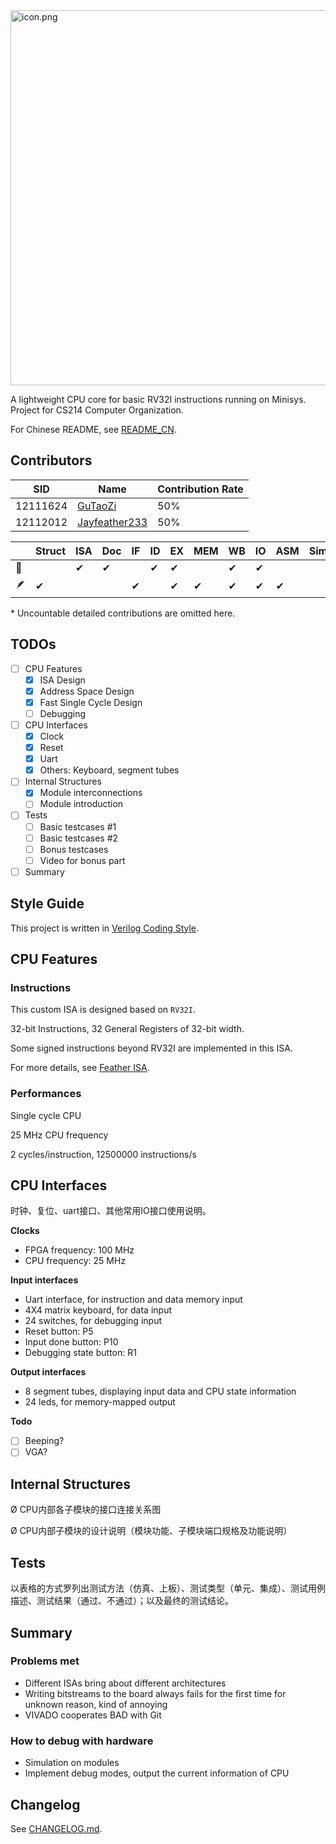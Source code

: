 

<img src="https://s2.loli.net/2023/04/12/K7ciZAVULrT6GCt.png" alt="icon.png" width='600px' />

A lightweight CPU core for basic RV32I instructions running on Minisys. Project for CS214 Computer Organization.

For Chinese README, see [README_CN](doc/README_CN.md).

## Contributors

| SID      | Name                                              | Contribution Rate |
| -------- | ------------------------------------------------- | ----------------- |
| 12111624 | [GuTaoZi](https://github.com/GuTaoZi)             | 50%               |
| 12112012 | [Jayfeather233](https://github.com/Jayfeather233) | 50%               |

|      | Struct | ISA  | Doc  | IF   | ID   | EX   | MEM  | WB   | IO   | ASM  | Sim  | Video |
| ---- | ------ | ---- | ---- | ---- | ---- | ---- | ---- | ---- | ---- | ---- | ---- | ----- |
| 🍑    |        | ✔    | ✔    |      | ✔    | ✔    |      | ✔    | ✔    |      |      |       |
| 🪶    | ✔      |      |      | ✔    |      | ✔    | ✔    | ✔    | ✔    | ✔    |      |       |

\* Uncountable detailed contributions are omitted here.

## TODOs

- [ ] CPU Features
  - [x] ISA Design
  - [x] Address Space Design
  - [x] Fast Single Cycle Design
  - [ ] Debugging
- [ ] CPU Interfaces
  - [x] Clock
  - [x] Reset
  - [x] Uart
  - [x] Others: Keyboard, segment tubes
- [ ] Internal Structures
  - [x] Module interconnections
  - [ ] Module introduction
- [ ] Tests
  - [ ] Basic testcases \#1
  - [ ] Basic testcases \#2
  - [ ] Bonus testcases
  - [ ] Video for bonus part
- [ ] Summary

## Style Guide

This project is written in [Verilog Coding Style](https://verilogcodingstyle.readthedocs.io/en/latest/index.html).

## CPU Features

### Instructions

This custom ISA is designed based on `RV32I`. 

32-bit Instructions, 32 General Registers of 32-bit width.

Some signed instructions beyond RV32I are implemented in this ISA. 

For more details, see [Feather ISA](doc/FeatherISA.md).

### Performances

Single cycle CPU

25 MHz CPU frequency

2 cycles/instruction, 12500000 instructions/s

## CPU Interfaces

时钟、复位、uart接口、其他常用IO接口使用说明。

**Clocks**

- FPGA frequency: 100 MHz
- CPU frequency: 25 MHz

**Input interfaces**

- Uart interface, for instruction and data memory input
- 4X4 matrix keyboard, for data input
- 24 switches, for debugging input
- Reset button: P5
- Input done button: P10
- Debugging state button: R1

**Output interfaces**

- 8 segment tubes, displaying input data and CPU state information
- 24 leds, for memory-mapped output

**Todo**

- [ ] Beeping?
- [ ] VGA?

## Internal Structures

Ø CPU内部各子模块的接口连接关系图 

Ø CPU内部子模块的设计说明（模块功能、子模块端口规格及功能说明）

## Tests

以表格的方式罗列出测试方法（仿真、上板）、测试类型（单元、集成）、测试用例描述、测试结果（通过、不通过）；以及最终的测试结论。

## Summary

### Problems met

- Different ISAs bring about different architectures
- Writing bitstreams to the board always fails for the first time for unknown reason, kind of annoying
- VIVADO cooperates BAD with Git

### How to debug with hardware

- Simulation on modules
- Implement debug modes, output the current information of CPU

## Changelog

See [CHANGELOG.md](https://github.com/GuTaoZi/FeatherCPU/blob/main/CHANGELOG.md).

